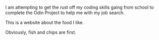 I am attempting to get the rust off my coding skills gaing from school to complete the Odin Project to help me with my job search.

This is a website about the food I like.

Obviously, fish and chips are first.